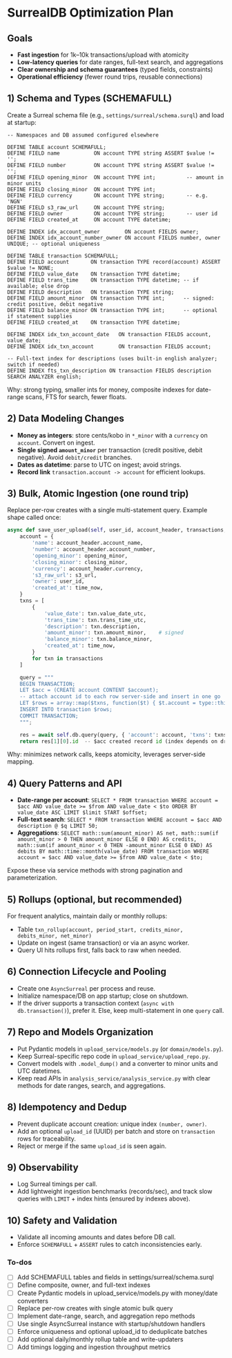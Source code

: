<!-- e8e79e5b-1c67-4846-832c-34e78295af7c b7243b8e-639f-4e93-afae-3d6556f6749a -->
# SurrealDB Optimization Plan

## Goals

- **Fast ingestion** for 1k–10k transactions/upload with atomicity
- **Low-latency queries** for date ranges, full-text search, and aggregations
- **Clear ownership and schema guarantees** (typed fields, constraints)
- **Operational efficiency** (fewer round trips, reusable connections)

## 1) Schema and Types (SCHEMAFULL)

Create a Surreal schema file (e.g., `settings/surreal/schema.surql`) and load at startup:

```1:60:settings/surreal/schema.surql
-- Namespaces and DB assumed configured elsewhere

DEFINE TABLE account SCHEMAFULL;
DEFINE FIELD name           ON account TYPE string ASSERT $value != '';
DEFINE FIELD number         ON account TYPE string ASSERT $value != '';
DEFINE FIELD opening_minor  ON account TYPE int;          -- amount in minor units
DEFINE FIELD closing_minor  ON account TYPE int;
DEFINE FIELD currency       ON account TYPE string;       -- e.g. 'NGN'
DEFINE FIELD s3_raw_url     ON account TYPE string;
DEFINE FIELD owner          ON account TYPE string;       -- user id
DEFINE FIELD created_at     ON account TYPE datetime;

DEFINE INDEX idx_account_owner        ON account FIELDS owner;
DEFINE INDEX idx_account_number_owner ON account FIELDS number, owner UNIQUE; -- optional uniqueness

DEFINE TABLE transaction SCHEMAFULL;
DEFINE FIELD account       ON transaction TYPE record(account) ASSERT $value != NONE;
DEFINE FIELD value_date    ON transaction TYPE datetime;
DEFINE FIELD trans_time    ON transaction TYPE datetime; -- if available; else drop
DEFINE FIELD description   ON transaction TYPE string;
DEFINE FIELD amount_minor  ON transaction TYPE int;      -- signed: credit positive, debit negative
DEFINE FIELD balance_minor ON transaction TYPE int;      -- optional if statement supplies
DEFINE FIELD created_at    ON transaction TYPE datetime;

DEFINE INDEX idx_txn_account_date   ON transaction FIELDS account, value_date;
DEFINE INDEX idx_txn_account        ON transaction FIELDS account;

-- Full-text index for descriptions (uses built-in english analyzer; switch if needed)
DEFINE INDEX fts_txn_description ON transaction FIELDS description SEARCH ANALYZER english;
```

Why: strong typing, smaller ints for money, composite indexes for date-range scans, FTS for search, fewer floats.

## 2) Data Modeling Changes

- **Money as integers**: store cents/kobo in `*_minor` with a `currency` on `account`. Convert on ingest.
- **Single signed `amount_minor`** per transaction (credit positive, debit negative). Avoid `debit/credit` branches.
- **Dates as datetime**: parse to UTC on ingest; avoid strings.
- **Record link** `transaction.account -> account` for efficient lookups.

## 3) Bulk, Atomic Ingestion (one round trip)

Replace per-row creates with a single multi-statement query. Example shape called once:

```1:80:upload_service/upload_repo.py
async def save_user_upload(self, user_id, account_header, transactions, s3_url) -> str:
    account = {
        'name': account_header.account_name,
        'number': account_header.account_number,
        'opening_minor': opening_minor,
        'closing_minor': closing_minor,
        'currency': account_header.currency,
        's3_raw_url': s3_url,
        'owner': user_id,
        'created_at': time_now,
    }
    txns = [
        {
            'value_date': txn.value_date_utc,
            'trans_time': txn.trans_time_utc,
            'description': txn.description,
            'amount_minor': txn.amount_minor,    # signed
            'balance_minor': txn.balance_minor,
            'created_at': time_now,
        }
        for txn in transactions
    ]

    query = """
    BEGIN TRANSACTION;
    LET $acc = (CREATE account CONTENT $account);
    -- attach account id to each row server-side and insert in one go
    LET $rows = array::map($txns, function($t) { $t.account = type::thing($acc.id); return $t; });
    INSERT INTO transaction $rows;
    COMMIT TRANSACTION;
    """;

    res = await self.db.query(query, { 'account': account, 'txns': txns })
    return res[1][0].id  -- $acc created record id (index depends on driver)
```

Why: minimizes network calls, keeps atomicity, leverages server-side mapping.

## 4) Query Patterns and API

- **Date-range per account**: `SELECT * FROM transaction WHERE account = $acc AND value_date >= $from AND value_date < $to ORDER BY value_date ASC LIMIT $limit START $offset;`
- **Full-text search**: `SELECT * FROM transaction WHERE account = $acc AND description @ $q LIMIT 50;`
- **Aggregations**: `SELECT math::sum(amount_minor) AS net, math::sum(if amount_minor > 0 THEN amount_minor ELSE 0 END) AS credits, math::sum(if amount_minor < 0 THEN -amount_minor ELSE 0 END) AS debits BY math::time::month(value_date) FROM transaction WHERE account = $acc AND value_date >= $from AND value_date < $to;`

Expose these via service methods with strong pagination and parameterization.

## 5) Rollups (optional, but recommended)

For frequent analytics, maintain daily or monthly rollups:

- Table `txn_rollup(account, period_start, credits_minor, debits_minor, net_minor)`
- Update on ingest (same transaction) or via an async worker.
- Query UI hits rollups first, falls back to raw when needed.

## 6) Connection Lifecycle and Pooling

- Create one `AsyncSurreal` per process and reuse.
- Initialize namespace/DB on app startup; close on shutdown.
- If the driver supports a transaction context (`async with db.transaction()`), prefer it. Else, keep multi-statement in one `query` call.

## 7) Repo and Models Organization

- Put Pydantic models in `upload_service/models.py` (or `domain/models.py`).
- Keep Surreal-specific repo code in `upload_service/upload_repo.py`.
- Convert models with `.model_dump()` and a converter to minor units and UTC datetimes.
- Keep read APIs in `analysis_service/analysis_service.py` with clear methods for date ranges, search, and aggregations.

## 8) Idempotency and Dedup

- Prevent duplicate account creation: unique index `(number, owner)`.
- Add an optional `upload_id` (UUID) per batch and store on `transaction` rows for traceability.
- Reject or merge if the same `upload_id` is seen again.

## 9) Observability

- Log Surreal timings per call.
- Add lightweight ingestion benchmarks (records/sec), and track slow queries with `LIMIT` + index hints (ensured by indexes above).

## 10) Safety and Validation

- Validate all incoming amounts and dates before DB call.
- Enforce `SCHEMAFULL` + `ASSERT` rules to catch inconsistencies early.

### To-dos

- [ ] Add SCHEMAFULL tables and fields in settings/surreal/schema.surql
- [ ] Define composite, owner, and full-text indexes
- [ ] Create Pydantic models in upload_service/models.py with money/date converters
- [ ] Replace per-row creates with single atomic bulk query
- [ ] Implement date-range, search, and aggregation repo methods
- [ ] Use single AsyncSurreal instance with startup/shutdown handlers
- [ ] Enforce uniqueness and optional upload_id to deduplicate batches
- [ ] Add optional daily/monthly rollup table and write-updaters
- [ ] Add timings logging and ingestion throughput metrics